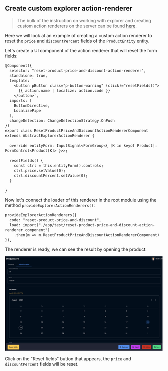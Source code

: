 ## Create custom explorer action-renderer

> The bulk of the instruction on working with explorer and creating custom action renderers on the server can be found [here](https://github.com/alexander-kiriliuk/k-platform-core/blob/master/guide/explorer.md).

Here we will look at an example of creating a custom action renderer to reset the `price` and `discountPercent` fields of the `ProductEntity` entity.

Let's create a UI component of the action renderer that will reset the form fields:

    @Component({
      selector: "reset-product-price-and-discount-action-renderer",
      standalone: true,
      template: `
        <button pButton class="p-button-warning" (click)="resetFields()">
          {{ action.name | localize: action.code }}
        </button>`,
      imports: [
        ButtonDirective,
        LocalizePipe
      ],
      changeDetection: ChangeDetectionStrategy.OnPush
    })
    export class ResetProductPriceAndDiscountActionRendererComponent extends AbstractExplorerActionRenderer {
    
      override entityForm: InputSignal<FormGroup<{ [K in keyof Product]: FormControl<Product[K]> }>>;
      
      resetFields() {
        const ctrl = this.entityForm().controls;
        ctrl.price.setValue(0);
        ctrl.discountPercent.setValue(0);
      }
    
    }

Now let's connect the loader of this renderer in the root module using the method `provideExplorerActionRenderers()`:

    provideExplorerActionRenderers({
      code: "reset-product-price-and-discount",
      load: import("./app/test/reset-product-price-and-discount-action-renderer.component")
        .then(m => m.ResetProductPriceAndDiscountActionRendererComponent)
    }),

The renderer is ready, we can see the result by opening the product:

![custom-action-renderer-created.png](https://raw.githubusercontent.com/alexander-kiriliuk/k-platform-client/master/guide/res/custom-action-renderer-created.png)

Click on the "Reset fields" button that appears, the `price` and `discountPercent` fields will be reset.

